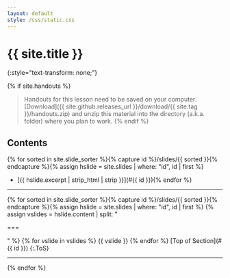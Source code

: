 ```yaml
---
layout: default
style: /css/static.css
---
```


# {{ site.title }}
{:style="text-transform: none;"}

{% if site.handouts %}
> Handouts for this lesson need to be saved on your computer. [Download]({{ site.github.releases_url }}/download/{{ site.tag }}/handouts.zip) and unzip this material into the directory (a.k.a. folder) where you plan to work.
{% endif %}

## Contents

{% for sorted in site.slide_sorter %}{% capture id %}/slides/{{ sorted }}{% endcapture %}{% assign hslide = site.slides | where: "id", id | first %}
- [{{ hslide.excerpt | strip_html | strip }}](#{{ id }}){% endfor %}

---

{% for sorted in site.slide_sorter %}{% capture id %}/slides/{{ sorted }}{% endcapture %}{% assign hslide = site.slides | where: "id", id | first %}
<a name="{{ id }}"></a>
{% assign vslides = hslide.content | split: "<p>===</p>" %}
{% for vslide in vslides %}
{{ vslide }}
{% endfor %}
[Top of Section](#{{ id }})
{:.ToS}
  
---
{% endfor %}
